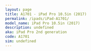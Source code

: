 ```yaml
---
layout: page
title: A1701 - iPad Pro 10.5in (2017)
permalink: /ipads/iPad-A1701/
model_name: iPad Pro 10.5in (2017)
description: undefined
aka: iPad Pro 2nd generation
code: A1701
sim: undefined
---
```

